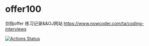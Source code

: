 # offer100
剑指offer 练习记录&amp;&amp;OJ网站 https://www.nowcoder.com/ta/coding-interviews

[![Actions Status](https://github.com/ycr6708536/offer100/workflows/Jest/badge.svg)](https://github.com/ycr6708536/offer100/actions)
